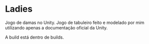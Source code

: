 # Ladies
Jogo de damas no Unity.
Jogo de tabuleiro feito e modelado por mim utilizando apenas a documentação oficial da Unity.

A build está dentro de builds.
